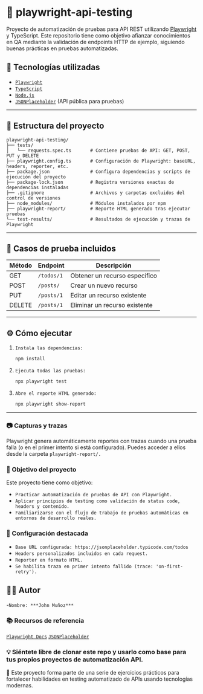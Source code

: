 # 📡 playwright-api-testing

Proyecto de automatización de pruebas para API REST utilizando [Playwright](https://playwright.dev/) y TypeScript. Este repositorio tiene como objetivo afianzar conocimientos en QA mediante la validación de endpoints HTTP de ejemplo, siguiendo buenas prácticas en pruebas automatizadas.

## 🚀 Tecnologías utilizadas

- [`Playwright`](https://playwright.dev/)
- [`TypeScript`](https://www.typescriptlang.org/)
- [`Node.js`](https://nodejs.org/)
- [`JSONPlaceholder`](https://jsonplaceholder.typicode.com/) (API pública para pruebas)

---

## 📁 Estructura del proyecto
```plaintext
playwright-api-testing/
├── tests/
│   └── requests.spec.ts       # Contiene pruebas de API: GET, POST, PUT y DELETE
├── playwright.config.ts       # Configuración de Playwright: baseURL, headers, reporter, etc.
├── package.json               # Configura dependencias y scripts de ejecución del proyecto
├── package-lock.json          # Registra versiones exactas de dependencias instaladas
├── .gitignore                 # Archivos y carpetas excluidos del control de versiones
├── node_modules/              # Módulos instalados por npm
├── playwright-report/         # Reporte HTML generado tras ejecutar pruebas
└── test-results/              # Resultados de ejecución y trazas de Playwright
```

---


## 🧪 Casos de prueba incluidos

| Método | Endpoint            | Descripción                                 |
|--------|---------------------|---------------------------------------------|
| GET    | `/todos/1`          | Obtener un recurso específico               |
| POST   | `/posts/`           | Crear un nuevo recurso                      |
| PUT    | `/posts/1`          | Editar un recurso existente                 |
| DELETE | `/posts/1`          | Eliminar un recurso existente               |


---

## ⚙️ Cómo ejecutar

1. `Instala las dependencias:`
   ```bash
   npm install
    ```

2. `Ejecuta todas las pruebas:`
   ```bash
   npx playwright test
    ```

3. `Abre el reporte HTML generado:`
   ```bash
   npx playwright show-report
    ```
---

### 📷 Capturas y trazas
Playwright genera automáticamente reportes con trazas cuando una prueba falla (o en el primer intento si está configurado). Puedes acceder a ellos desde la carpeta `playwright-report/.`

### 🎯 Objetivo del proyecto
Este proyecto tiene como objetivo:

- `Practicar automatización de pruebas de API con Playwright.`
- `Aplicar principios de testing como validación de status code, headers y contenido.`
- `Familiarizarse con el flujo de trabajo de pruebas automáticas en entornos de desarrollo reales.`

### 📌 Configuración destacada
- `Base URL configurada: https://jsonplaceholder.typicode.com/todos`
- `Headers personalizados incluidos en cada request.`
- `Reporter en formato HTML.`
- `Se habilita traza en primer intento fallido (trace: 'on-first-retry').`

## 👨‍💻 Autor
-`Nombre: ***John Muñoz***`

### 📚 Recursos de referencia
[`Playwright Docs`](https://playwright.dev/docs/api/class-playwright)
[`JSONPlaceholder`](https://jsonplaceholder.typicode.com/)

### 💡 Siéntete libre de clonar este repo y usarlo como base para tus propios proyectos de automatización API.
🚀 Este proyecto forma parte de una serie de ejercicios prácticos para fortalecer habilidades en testing automatizado de APIs usando tecnologías modernas.